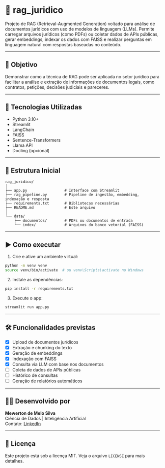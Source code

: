 # 🧠 rag_juridico

Projeto de RAG (Retrieval-Augmented Generation) voltado para análise de documentos jurídicos com uso de modelos de linguagem (LLMs). Permite carregar arquivos jurídicos (como PDFs) ou coletar dados de APIs públicas, gerar embeddings, indexar os dados com FAISS e realizar perguntas em linguagem natural com respostas baseadas no conteúdo.

---

## 🚀 Objetivo

Demonstrar como a técnica de RAG pode ser aplicada no setor jurídico para facilitar a análise e extração de informações de documentos legais, como contratos, petições, decisões judiciais e pareceres.

---

## 🔧 Tecnologias Utilizadas

- Python 3.10+
- Streamlit
- LangChain
- FAISS
- Sentence-Transformers
- Llama API
- Docling (opcional)

---

## 📁 Estrutura Inicial

```
rag_juridico/
│
├── app.py                 # Interface com Streamlit
├── rag_pipeline.py        # Pipeline de ingestão, embedding, indexação e resposta
├── requirements.txt       # Bibliotecas necessárias
├── README.md              # Este arquivo
│
└── data/
    ├── documentos/        # PDFs ou documentos de entrada
    └── index/             # Arquivos do banco vetorial (FAISS)
```

---

## ▶️ Como executar

1. Crie e ative um ambiente virtual:
```bash
python -m venv venv
source venv/bin/activate  # ou venv\Scripts\activate no Windows
```

2. Instale as dependências:
```bash
pip install -r requirements.txt
```

3. Execute o app:
```bash
streamlit run app.py
```

---

## 🛠️ Funcionalidades previstas

- [x] Upload de documentos jurídicos
- [x] Extração e chunking do texto
- [x] Geração de embeddings
- [x] Indexação com FAISS
- [x] Consulta via LLM com base nos documentos
- [ ] Coleta de dados de APIs públicas
- [ ] Histórico de consultas
- [ ] Geração de relatórios automáticos

---

## 👨‍💼 Desenvolvido por

**Mewerton de Melo Silva**  
Ciência de Dados | Inteligência Artificial  
Contato: [LinkedIn](https://www.linkedin.com/in/mewerton/)

---

## 📄 Licença

Este projeto está sob a licença MIT. Veja o arquivo `LICENSE` para mais detalhes.